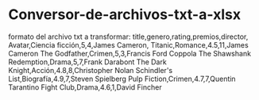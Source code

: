 # Conversor-de-archivos-txt-a-xlsx
formato del archivo txt a transformar: 
title,genero,rating,premios,director,
Avatar,Ciencia ficción,5,4,James Cameron,
Titanic,Romance,4.5,11,James Cameron
The Godfather,Crimen,5,3,Francis Ford Coppola
The Shawshank Redemption,Drama,5,7,Frank Darabont
The Dark Knight,Acción,4.8,8,Christopher Nolan
Schindler's List,Biografía,4.9,7,Steven Spielberg
Pulp Fiction,Crimen,4.7,7,Quentin Tarantino
Fight Club,Drama,4.6,1,David Fincher
